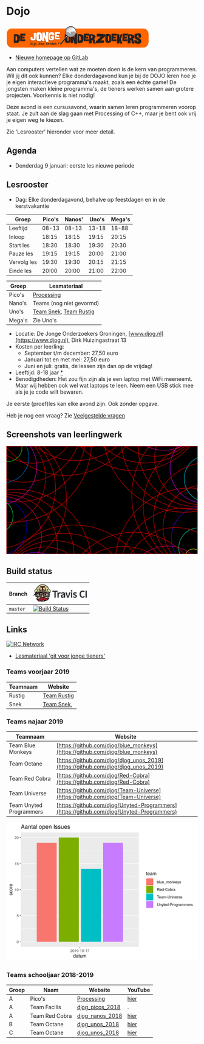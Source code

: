 # Dojo

![DJOG logo](pics/DjogKleiner.png)

 * [Nieuwe homepage op GitLab](http://51.15.53.32/dojo/dojo_home)

Aan computers vertellen wat ze moeten doen is de kern van programmeren. 
Wil jij dit ook kunnen? Elke donderdagavond kun je bij de DOJO 
leren hoe je je eigen interactieve programma's maakt, zoals een échte game! 
De jongsten maken kleine programma's, de tieners werken samen aan grotere projecten.
Voorkennis is niet nodig!

Deze avond is een cursusavond, waarin samen leren programmeren voorop staat. 
Je zult aan de slag gaan met Processing of C++, 
maar je bent ook vrij je eigen weg te kiezen.

Zie 'Lesrooster' hieronder voor meer detail.

## Agenda

 * Donderdag 9 januari: eerste les nieuwe periode

## Lesrooster

 * Dag: Elke donderdagavond, behalve op feestdagen en in de kerstvakantie

Groep       |Pico's |Nanos' |Uno's  |Mega's
------------|-------|-------|-------|------
Leeftijd    | 08-13 | 08-13 | 13-18 | 18-88
Inloop      | 18:15 | 18:15 | 19:15 | 20:15
Start les   | 18:30 | 18:30 | 19:30 | 20:30
Pauze les   | 19:15 | 19:15 | 20:00 | 21:00
Vervolg les | 19:30 | 19:30 | 20:15 | 21:15
Einde les   | 20:00 | 20:00 | 21:00 | 22:00

Groep |Lesmateriaal
------|-------------------------------------------------------------------------------
Pico's|[Processing](https://github.com/richelbilderbeek/processing_voor_jonge_tieners)
Nano's|Teams (nog niet gevormd)
Uno's |[Team Snek](https://github.com/djog/the_hunger_games), [Team Rustig](https://github.com/djog/djog_rust)
Mega's|Zie Uno's

 * Locatie: De Jonge Onderzoekers Groningen, [www.djog.nl](https://www.djog.nl), 
   Dirk Huizingastraat 13
 * Kosten per leerling:
   * September t/m december: 27,50 euro
   * Januari tot en met mei: 27,50 euro
   * Juni en juli: gratis, de lessen zijn dan op de vrijdag!
 * Leeftijd: 8-18 jaar [*](docs/veelgestelde_vragen.md)
 * Benodigdheden: Het zou fijn zijn als je een laptop met WiFi meeneemt. 
   Maar wij hebben ook wel wat laptops te leen. Neem een USB stick mee als
   je je code wilt bewaren.

Je eerste (proef)les kan elke avond zijn. Ook zonder opgave.

Heb je nog een vraag? Zie [Veelgestelde vragen](docs/veelgestelde_vragen.md)

## Screenshots van leerlingwerk

![Mohammad's werk](Leerlingen/Mohammad20180902/Mohammad20180902.png)

## Build status

Branch|[![Travis CI logo](pics/TravisCI.png)](https://travis-ci.org)
---|---
`master`|[![Build Status](https://travis-ci.org/richelbilderbeek/Dojo.svg?branch=master)](https://travis-ci.org/richelbilderbeek/Dojo)

## Links

[![IRC Network](https://img.shields.io/badge/irc-%23ArduinoGroningen-blue.svg "IRC Freenode")](https://webchat.freenode.net/?channels=ArduinoGroningen)

 * [Lesmateriaal 'git voor jonge tieners'](https://github.com/richelbilderbeek/git_voor_jonge_tieners)

### Teams voorjaar 2019

Teamnaam          |Website
------------------|---------------
Rustig            |[Team Rustig](https://github.com/djog/djog_rust)
Snek              |[Team Snek](https://github.com/djog/the_hunger_games), 

### Teams najaar 2019

Teamnaam               |Website
-----------------------|---------------
Team Blue Monkeys      |[https://github.com/djog/blue_monkeys](https://github.com/djog/blue_monkeys)
Team Octane            |[https://github.com/djog/djog_unos_2019](https://github.com/djog/djog_unos_2019)
Team Red Cobra         |[https://github.com/djog/Red-Cobra](https://github.com/djog/Red-Cobra)
Team Universe          |[https://github.com/djog/Team-Universe](https://github.com/djog/Team-Universe)
Team Unyted Programmers|[https://github.com/djog/Unyted-Programmers](https://github.com/djog/Unyted-Programmers)

![](open_issues.png)

### Teams schooljaar 2018-2019 

Groep|Naam           |Website                                                                         |YouTube
-----|---------------|--------------------------------------------------------------------------------|--------------------------------------------------------------------------------
A    |Pico's         |[Processing](https://github.com/richelbilderbeek/processing_voor_jonge_tieners) |[hier](https://www.youtube.com/playlist?list=PLu8_ZyzXyRDGx6-L49ts6S70YfGnCP83F)
A    |Team Facilis   |[djog_picos_2018](https://github.com/richelbilderbeek/djog_picos_2018)          |.
A    |Team Red Cobra |[djog_nanos_2018](https://github.com/richelbilderbeek/djog_nanos_2018)          |[hier](https://www.youtube.com/playlist?list=PLu8_ZyzXyRDEhG_MPfrOk52NeVP0Np_Ow)
B    |Team Octane    |[djog_unos_2018](https://github.com/richelbilderbeek/djog_unos_2018)            |[hier](https://www.youtube.com/playlist?list=PLu8_ZyzXyRDGWROB_20d-upONVDL5azVR)
C    |Team Octane    |[djog_unos_2018](https://github.com/richelbilderbeek/djog_unos_2018)            |[hier](https://www.youtube.com/playlist?list=PLu8_ZyzXyRDGWROB_20d-upONVDL5azVR)

